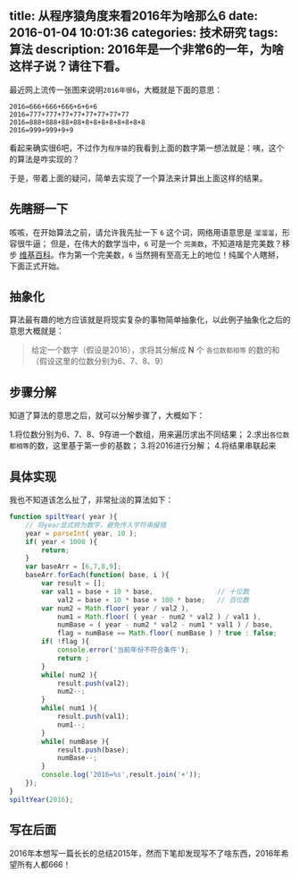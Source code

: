 title: 从程序猿角度来看2016年为啥那么6
date: 2016-01-04 10:01:36
categories: 技术研究
tags: 算法
description: 2016年是一个非常6的一年，为啥这样子说？请往下看。
---

最近网上流传一张图来说明`2016年很6`，大概就是下面的意思：

```
2016=666+666+666+6+6+6
2016=777+777+77+77+77+77+77+77
2016=888+888+88+88+8+8+8+8+8+8+8+8
2016=999+999+9+9
```

看起来确实很6吧，不过作为`程序猿`的我看到上面的数字第一想法就是：咦，这个的算法是咋实现的？

于是，带着上面的疑问，简单去实现了一个算法来计算出上面这样的结果。

## 先瞎掰一下

咳咳，在开始算法之前，请允许我先扯一下 `6` 这个词，网络用语意思是 `溜溜溜`，形容很牛逼；
但是，在伟大的数学当中，`6` 可是一个 `完美数`，不知道啥是完美数？移步 [维基百科](https://zh.wikipedia.org/wiki/%E5%AE%8C%E5%85%A8%E6%95%B0)。作为第一个完美数，`6` 当然拥有至高无上的地位！纯属个人瞎掰，下面正式开始。

## 抽象化

算法最有趣的地方应该就是将现实复杂的事物简单抽象化，以此例子抽象化之后的意思大概就是：

> 给定一个数字（假设是2016），求将其分解成 **N** 个 `各位数都相等` 的数的和（假设这里的位数分别为6、7、8、9）

## 步骤分解

知道了算法的意思之后，就可以分解步骤了，大概如下：

1.将位数分别为6、7、8、9存进一个数组，用来遍历求出不同结果；
2.求出`各位数都相等`的数，这里基于第一步的基数；
3.将2016进行分解；
4.将结果串联起来

## 具体实现

我也不知道该怎么扯了，非常扯淡的算法如下：

```javascript
function spiltYear( year ){
    // 将year显式转为数字，避免传入字符串报错
    year = parseInt( year, 10 );    
    if( year < 1000 ){
        return;
    }                
    var baseArr = [6,7,8,9];
    baseArr.forEach(function( base, i ){
        var result = [];
        var val1 = base + 10 * base,                // 十位数
            val2 = base + 10 * base + 100 * base;   // 百位数
        var num2 = Math.floor( year / val2 ),
            num1 = Math.floor( ( year - num2 * val2 ) / val1 ),
            numBase = ( year - num2 * val2 - num1 * val1 ) / base,
            flag = numBase == Math.floor( numBase ) ? true : false;
        if( !flag ){
            console.error('当前年份不符合条件');
            return ;
        }
        while( num2 ){
            result.push(val2);
            num2--;
        }
        while( num1 ){
            result.push(val1);
            num1--;
        }
        while( numBase ){
            result.push(base);
            numBase--;
        }
        console.log('2016=%s',result.join('+'));
    });
}
spiltYear(2016);
```

## 写在后面

2016年本想写一篇长长的总结2015年，然而下笔却发现写不了啥东西，2016年希望所有人都666！
